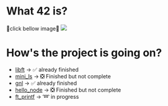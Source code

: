 # What 42 is?
📛click bellow image📛
<a href="https://42tokyo.jp/"><img src="https://user-images.githubusercontent.com/58177127/105044755-70e61880-5aaa-11eb-9706-816463cb518a.png"></a>

# How's the project is going on?

* <a href="https://github.com/HinataKikuchi/42-cursus/tree/master/libft">libft</a> -> ✅ already finished
* <a href="https://github.com/HinataKikuchi/42-cursus/tree/master/mini_ls">mini_ls</a> -> ❎ Finished but not complete
* <a href="https://github.com/HinataKikuchi/42-cursus/tree/master/gnl">gnl</a> -> ✅ already finished
* <a href="https://github.com/HinataKikuchi/42-cursus/tree/master/hello_node">hello_node</a> -> ❎ Finished but not complete
* <a href="https://github.com/HinataKikuchi/42-cursus/tree/master/ft_printf">ft_printf</a> -> ➿ in progress